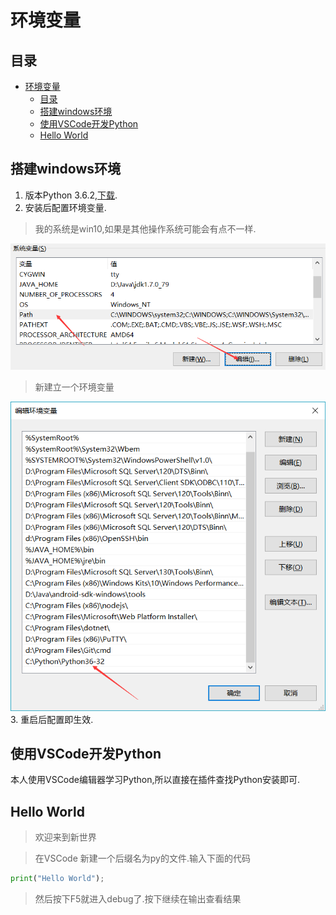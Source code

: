 # 环境变量
## 目录
<!-- TOC -->

- [环境变量](#环境变量)
    - [目录](#目录)
    - [搭建windows环境](#搭建windows环境)
    - [使用VSCode开发Python](#使用vscode开发python)
    - [Hello World](#hello-world)

<!-- /TOC -->

## 搭建windows环境
1. 版本Python 3.6.2,[下载](https://www.python.org/downloads/).
2. 安装后配置环境变量.
> 我的系统是win10,如果是其他操作系统可能会有点不一样.

![环境变量1](../img/hjbl1.png)
> 新建立一个环境变量

![环境变量2](../img/hjbl2.png)
3. 重启后配置即生效.
## 使用VSCode开发Python
本人使用VSCode编辑器学习Python,所以直接在插件查找Python安装即可.
## Hello World
> 欢迎来到新世界

> 在VSCode 新建一个后缀名为py的文件.输入下面的代码
```Python
print("Hello World");
```
> 然后按下F5就进入debug了.按下继续在输出查看结果